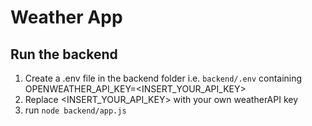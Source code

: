 # Weather App

## Run the backend 
1. Create a .env file in the backend folder i.e. `backend/.env` containing OPENWEATHER_API_KEY=<INSERT_YOUR_API_KEY>
2. Replace <INSERT_YOUR_API_KEY> with your own weatherAPI key
3. run `node backend/app.js` 

